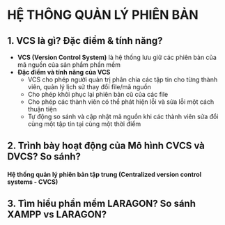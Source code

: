 # HỆ THÔNG QUẢN LÝ PHIÊN BẢN

## 1. VCS là gì? Đặc điểm & tính năng?

- **VCS (Version Control System)** là hệ thống lưu giữ các phiên bản
  của mã nguồn của sản phẩm phần mềm
- **Đặc điểm và tính năng của VCS**
  - VCS cho phép người quản trị phân chia các tập tin cho từng
    thành viên, quản lý lịch sử thay đổi file/mã nguồn
  - Cho phép khôi phục lại phiên bản cũ của các file
  - Cho phép các thành viên có thể phát hiện lỗi và sửa lỗi một
    cách thuận tiện
  - Tự động so sánh và cập nhật mã nguồn khi các thành viên sửa
    đổi cùng một tập tin tại cùng một thời điểm

## 2. Trình bày hoạt động của Mô hình CVCS và DVCS? So sánh?

#### Hệ thống quản lý phiên bản tập trung (Centralized version control systems - CVCS)

## 3. Tìm hiểu phần mềm LARAGON? So sánh XAMPP vs LARAGON?
